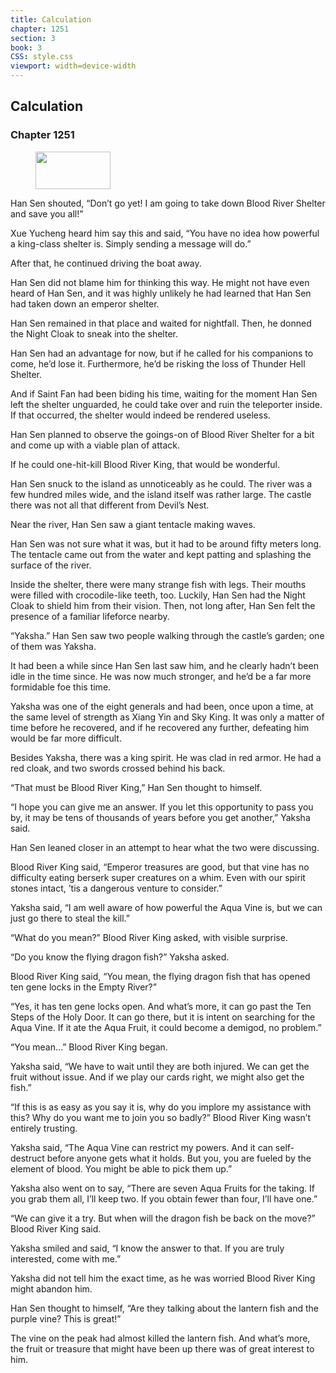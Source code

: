 ```yaml
---
title: Calculation
chapter: 1251
section: 3
book: 3
CSS: style.css
viewport: width=device-width
---
```


## Calculation

### Chapter 1251

<figure>
	<img src="../Images/gem.gif" alt="" id="gem" width="120" height="60" />
</figure>

Han Sen shouted, “Don’t go yet! I am going to take down Blood River Shelter and save you all!”

Xue Yucheng heard him say this and said, “You have no idea how powerful a king-class shelter is. Simply sending a message will do.”

After that, he continued driving the boat away.

Han Sen did not blame him for thinking this way. He might not have even heard of Han Sen, and it was highly unlikely he had learned that Han Sen had taken down an emperor shelter.

Han Sen remained in that place and waited for nightfall. Then, he donned the Night Cloak to sneak into the shelter.

Han Sen had an advantage for now, but if he called for his companions to come, he’d lose it. Furthermore, he’d be risking the loss of Thunder Hell Shelter.

And if Saint Fan had been biding his time, waiting for the moment Han Sen left the shelter unguarded, he could take over and ruin the teleporter inside. If that occurred, the shelter would indeed be rendered useless.

Han Sen planned to observe the goings-on of Blood River Shelter for a bit and come up with a viable plan of attack.

If he could one-hit-kill Blood River King, that would be wonderful.

Han Sen snuck to the island as unnoticeably as he could. The river was a few hundred miles wide, and the island itself was rather large. The castle there was not all that different from Devil’s Nest.

Near the river, Han Sen saw a giant tentacle making waves.

Han Sen was not sure what it was, but it had to be around fifty meters long. The tentacle came out from the water and kept patting and splashing the surface of the river.

Inside the shelter, there were many strange fish with legs. Their mouths were filled with crocodile-like teeth, too. Luckily, Han Sen had the Night Cloak to shield him from their vision. Then, not long after, Han Sen felt the presence of a familiar lifeforce nearby.

“Yaksha.” Han Sen saw two people walking through the castle’s garden; one of them was Yaksha.

It had been a while since Han Sen last saw him, and he clearly hadn’t been idle in the time since. He was now much stronger, and he’d be a far more formidable foe this time.

Yaksha was one of the eight generals and had been, once upon a time, at the same level of strength as Xiang Yin and Sky King. It was only a matter of time before he recovered, and if he recovered any further, defeating him would be far more difficult.

Besides Yaksha, there was a king spirit. He was clad in red armor. He had a red cloak, and two swords crossed behind his back.

“That must be Blood River King,” Han Sen thought to himself.

“I hope you can give me an answer. If you let this opportunity to pass you by, it may be tens of thousands of years before you get another,” Yaksha said.

Han Sen leaned closer in an attempt to hear what the two were discussing.

Blood River King said, “Emperor treasures are good, but that vine has no difficulty eating berserk super creatures on a whim. Even with our spirit stones intact, ’tis a dangerous venture to consider.”

Yaksha said, “I am well aware of how powerful the Aqua Vine is, but we can just go there to steal the kill.”

“What do you mean?” Blood River King asked, with visible surprise.

“Do you know the flying dragon fish?” Yaksha asked.

Blood River King said, “You mean, the flying dragon fish that has opened ten gene locks in the Empty River?”

“Yes, it has ten gene locks open. And what’s more, it can go past the Ten Steps of the Holy Door. It can go there, but it is intent on searching for the Aqua Vine. If it ate the Aqua Fruit, it could become a demigod, no problem.”

“You mean…” Blood River King began.

Yaksha said, “We have to wait until they are both injured. We can get the fruit without issue. And if we play our cards right, we might also get the fish.”

“If this is as easy as you say it is, why do you implore my assistance with this? Why do you want me to join you so badly?” Blood River King wasn’t entirely trusting.

Yaksha said, “The Aqua Vine can restrict my powers. And it can self-destruct before anyone gets what it holds. But you, you are fueled by the element of blood. You might be able to pick them up.”

Yaksha also went on to say, “There are seven Aqua Fruits for the taking. If you grab them all, I’ll keep two. If you obtain fewer than four, I’ll have one.”

“We can give it a try. But when will the dragon fish be back on the move?” Blood River King said.

Yaksha smiled and said, “I know the answer to that. If you are truly interested, come with me.”

Yaksha did not tell him the exact time, as he was worried Blood River King might abandon him.

Han Sen thought to himself, “Are they talking about the lantern fish and the purple vine? This is great!”

The vine on the peak had almost killed the lantern fish. And what’s more, the fruit or treasure that might have been up there was of great interest to him.